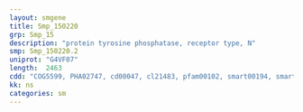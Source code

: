 ```yaml
---
layout: smgene
title: Smp_150220
grp: Smp_15
description: "protein tyrosine phosphatase, receptor type, N"
smp: Smp_150220.2
uniprot: "G4VF07"
length:  2463
cdd: "COG5599, PHA02747, cd00047, cl21483, pfam00102, smart00194, smart00404"
kk: ns
categories: sm
---
```

